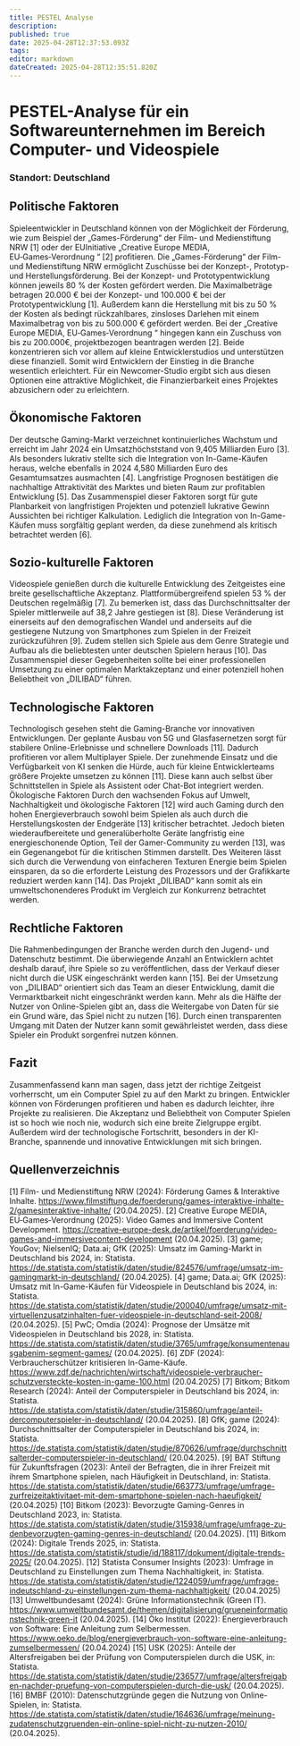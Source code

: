 ```yaml
---
title: PESTEL Analyse
description: 
published: true
date: 2025-04-28T12:37:53.093Z
tags: 
editor: markdown
dateCreated: 2025-04-28T12:35:51.820Z
---
```


# PESTEL-Analyse für ein Softwareunternehmen im Bereich Computer- und Videospiele
 

### Standort: Deutschland
## Politische Faktoren
Spieleentwickler in Deutschland können von der Möglichkeit der Förderung, wie zum
Beispiel der „Games-Förderung“ der Film- und Medienstiftung NRW [1] oder der EUInitiative 
„Creative Europe MEDIA, EU‑Games‑Verordnung “ [2] profitieren.
Die „Games-Förderung“ der Film- und Medienstiftung NRW ermöglicht Zuschüsse bei
der Konzept-, Prototyp- und Herstellungsförderung. Bei der Konzept- und
Prototypentwicklung können jeweils 80 % der Kosten gefördert werden.
Die Maximalbeträge betragen 20.000 € bei der Konzept- und 100.000 € bei der
Prototypentwicklung [1]. Außerdem kann die Herstellung mit bis zu 50 % der Kosten als
bedingt rückzahlbares, zinsloses Darlehen mit einem Maximalbetrag von bis zu 500.000
€ gefördert werden.
Bei der „Creative Europe MEDIA, EU‑Games‑Verordnung “ hingegen kann ein Zuschuss
von bis zu 200.000€, projektbezogen beantragen werden [2].
Beide konzentrieren sich vor allem auf kleine Entwicklerstudios und unterstützen diese
finanziell. Somit wird Entwicklern der Einstieg in die Branche wesentlich erleichtert.
Für ein Newcomer-Studio ergibt sich aus diesen Optionen eine attraktive Möglichkeit,
die Finanzierbarkeit eines Projektes abzusichern oder zu erleichtern.
## Ökonomische Faktoren
Der deutsche Gaming-Markt verzeichnet kontinuierliches Wachstum und erreicht im
Jahr 2024 ein Umsatzhöchststand von 9,405 Milliarden Euro [3].
Als besonders lukrativ stellte sich die Integration von In-Game-Käufen heraus, welche
ebenfalls in 2024 4,580 Milliarden Euro des Gesamtumsatzes ausmachten [4].
Langfristige Prognosen bestätigen die nachhaltige Attraktivität des Marktes und bieten
Raum zur profitablen Entwicklung [5].
Das Zusammenspiel dieser Faktoren sorgt für gute Planbarkeit von langfristigen
Projekten und potenziell lukrative Gewinn Aussichten bei richtiger Kalkulation.
Lediglich die Integration von In-Game-Käufen muss sorgfältig geplant werden, da diese
zunehmend als kritisch betrachtet werden [6].
## Sozio-kulturelle Faktoren
Videospiele genießen durch die kulturelle Entwicklung des Zeitgeistes eine breite
gesellschaftliche Akzeptanz. Plattformübergreifend spielen 53 % der Deutschen
regelmäßig [7].
Zu bemerken ist, dass das Durchschnittsalter der Spieler mittlerweile auf 38,2 Jahre
gestiegen ist [8].
Diese Veränderung ist einerseits auf den demografischen Wandel und anderseits auf
die gestiegene Nutzung von Smartphones zum Spielen in der Freizeit zurückzuführen
[9]. Zudem stellen sich Spiele aus dem Genre Strategie und Aufbau als die beliebtesten
unter deutschen Spielern heraus [10].
Das Zusammenspiel dieser Gegebenheiten sollte bei einer professionellen Umsetzung
zu einer optimalen Marktakzeptanz und einer potenziell hohen Beliebtheit von
„DILIBAD“ führen.
## Technologische Faktoren
Technologisch gesehen steht die Gaming-Branche vor innovativen Entwicklungen. Der
geplante Ausbau von 5G und Glasfasernetzen sorgt für stabilere Online-Erlebnisse und
schnellere Downloads [11]. Dadurch profitieren vor allem Multiplayer Spiele.
Der zunehmende Einsatz und die Verfügbarkeit von KI senken die Hürde, auch für kleine
Entwicklerteams größere Projekte umsetzen zu können [11]. Diese kann auch selbst
über Schnittstellen in Spiele als Assistent oder Chat-Bot integriert werden.
Ökologische Faktoren
Durch den wachsenden Fokus auf Umwelt, Nachhaltigkeit und ökologische Faktoren
[12] wird auch Gaming durch den hohen Energieverbrauch sowohl beim Spielen als
auch durch die Herstellungskosten der Endgeräte [13] kritischer betrachtet.
Jedoch bieten wiederaufbereitete und generalüberholte Geräte langfristig eine
energieschonende Option, Teil der Gamer-Community zu werden [13], was ein
Gegenangebot für die kritischen Stimmen darstellt.
Des Weiteren lässt sich durch die Verwendung von einfacheren Texturen Energie beim
Spielen einsparen, da so die erforderte Leistung des Prozessors und der Grafikkarte
reduziert werden kann [14].
Das Projekt „DILIBAD“ kann somit als ein umweltschonenderes Produkt im Vergleich
zur Konkurrenz betrachtet werden.
## Rechtliche Faktoren
Die Rahmenbedingungen der Branche werden durch den Jugend- und Datenschutz
bestimmt. Die überwiegende Anzahl an Entwicklern achtet deshalb darauf, ihre Spiele
so zu veröffentlichen, dass der Verkauf dieser nicht durch die USK eingeschränkt
werden kann [15].
Bei der Umsetzung von „DILIBAD“ orientiert sich das Team an dieser Entwicklung,
damit die Vermarktbarkeit nicht eingeschränkt werden kann.
Mehr als die Hälfte der Nutzer von Online-Spielen gibt an, dass die Weitergabe von
Daten für sie ein Grund wäre, das Spiel nicht zu nutzen [16]. Durch einen transparenten
Umgang mit Daten der Nutzer kann somit gewährleistet werden, dass diese Spieler ein
Produkt sorgenfrei nutzen können.
## Fazit
Zusammenfassend kann man sagen, dass jetzt der richtige Zeitgeist vorherrscht, um
ein Computer Spiel zu auf den Markt zu bringen.
Entwickler können von Förderungen profitieren und haben es dadurch leichter, ihre
Projekte zu realisieren.
Die Akzeptanz und Beliebtheit von Computer Spielen ist so hoch wie noch nie, wodurch
sich eine breite Zielgruppe ergibt.
Außerdem wird der technologische Fortschritt, besonders in der KI-Branche,
spannende und innovative Entwicklungen mit sich bringen.
## Quellenverzeichnis
[1] Film- und Medienstiftung NRW (2024): Förderung Games & Interaktive Inhalte.
https://www.filmstiftung.de/foerderung/games-interaktive-inhalte-2/gamesinteraktive-inhalte/ (20.04.2025).
[2] Creative Europe MEDIA, EU‑Games‑Verordnung (2025): Video Games and
Immersive Content Development.
https://creative-europe-desk.de/artikel/foerderung/video-games-and-immersivecontent-development (20.04.2025).
[3] game; YouGov; NielsenIQ; Data.ai; GfK (2025): Umsatz im Gaming-Markt in
Deutschland bis 2024, in: Statista.
https://de.statista.com/statistik/daten/studie/824576/umfrage/umsatz-im-gamingmarkt-in-deutschland/ (20.04.2025).
[4] game; Data.ai; GfK (2025): Umsatz mit In-Game-Käufen für Videospiele in
Deutschland bis 2024, in: Statista.
https://de.statista.com/statistik/daten/studie/200040/umfrage/umsatz-mit-virtuellenzusatzinhalten-fuer-videospiele-in-deutschland-seit-2008/ (20.04.2025).
[5] PwC; Omdia (2024): Prognose der Umsätze mit Videospielen in Deutschland bis
2028, in: Statista.
https://de.statista.com/statistik/daten/studie/3765/umfrage/konsumentenausgabenim-segment-games/ (20.04.2025).
[6] ZDF (2024): Verbraucherschützer kritisieren In-Game-Käufe.
https://www.zdf.de/nachrichten/wirtschaft/videospiele-verbraucher-schutzversteckte-kosten-in-game-100.html (20.04.2025)
[7] Bitkom; Bitkom Research (2024): Anteil der Computerspieler in Deutschland bis
2024, in: Statista.
https://de.statista.com/statistik/daten/studie/315860/umfrage/anteil-dercomputerspieler-in-deutschland/ (20.04.2025).
[8] GfK; game (2024): Durchschnittsalter der Computerspieler in Deutschland bis
2024, in: Statista.
https://de.statista.com/statistik/daten/studie/870626/umfrage/durchschnittsalterder-computerspieler-in-deutschland/ (20.04.2025).
[9] BAT Stiftung für Zukunftsfragen (2023): Anteil der Befragten, die in ihrer Freizeit mit
ihrem Smartphone spielen, nach Häufigkeit in Deutschland, in: Statista.
https://de.statista.com/statistik/daten/studie/663773/umfrage/umfrage-zurfreizeitaktivitaet-mit-dem-smartphone-spielen-nach-haeufigkeit/ (20.04.2025)
[10] Bitkom (2023): Bevorzugte Gaming-Genres in Deutschland 2023, in: Statista.
https://de.statista.com/statistik/daten/studie/315938/umfrage/umfrage-zu-denbevorzugten-gaming-genres-in-deutschland/ (20.04.2025).
[11] Bitkom (2024): Digitale Trends 2025, in: Statista.
https://de.statista.com/statistik/studie/id/188117/dokument/digitale-trends-2025/
(20.04.2025).
[12] Statista Consumer Insights (2023): Umfrage in Deutschland zu Einstellungen zum
Thema Nachhaltigkeit, in: Statista.
https://de.statista.com/statistik/daten/studie/1224059/umfrage/umfrage-indeutschland-zu-einstellungen-zum-thema-nachhaltigkeit/ (20.04.2025)
[13] Umweltbundesamt (2024): Grüne Informationstechnik (Green IT).
https://www.umweltbundesamt.de/themen/digitalisierung/grueneinformationstechnik-green-it (20.04.2025).
[14] Öko Institut (2022): Energieverbrauch von Software: Eine Anleitung zum
Selbermessen.
https://www.oeko.de/blog/energieverbrauch-von-software-eine-anleitung-zumselbermessen/ (20.04.2024)
[15] USK (2025): Anteile der Altersfreigaben bei der Prüfung von Computerspielen
durch die USK, in: Statista.
https://de.statista.com/statistik/daten/studie/236577/umfrage/altersfreigaben-nachder-pruefung-von-computerspielen-durch-die-usk/ (20.04.2025).
[16] BMBF (2010): Datenschutzgründe gegen die Nutzung von Online-Spielen, in:
Statista.
https://de.statista.com/statistik/daten/studie/164636/umfrage/meinung-zudatenschutzgruenden-ein-online-spiel-nicht-zu-nutzen-2010/ (20.04.2025).

